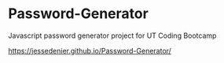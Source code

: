 # Password-Generator
Javascript password generator project for UT Coding Bootcamp

https://jessedenier.github.io/Password-Generator/

